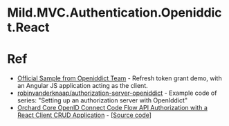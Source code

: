 # Mild.MVC.Authentication.Openiddict.React

# Ref
- [Official Sample from Openiddict Team](https://github.com/openiddict/openiddict-samples/tree/dev/samples/Imynusoph) - Refresh token grant demo, with an Angular JS application acting as the client.
- [robinvanderknaap/authorization-server-openiddict](https://github.com/robinvanderknaap/authorization-server-openiddict) - Example code of series: "Setting up an authorization server with OpenIddict"
- [Orchard Core OpenID Connect Code Flow API Authorization with a React Client CRUD Application](https://www.youtube.com/watch?v=-MCjLcu-eOE) - [[Source code](https://github.com/OrchardSkills/OrchardSkills.OrchardCore.OIDC.React)]